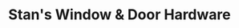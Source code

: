 ---
title: "Stan's Window & Door Hardware"
url: /grimsby/stans-window-und-door-hardware/
shop: Türen
---
